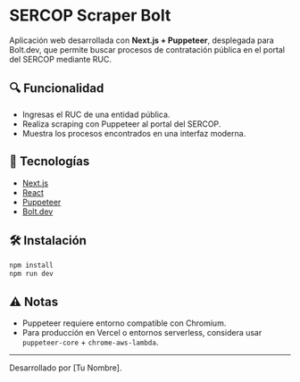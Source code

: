 # SERCOP Scraper Bolt

Aplicación web desarrollada con **Next.js + Puppeteer**, desplegada para Bolt.dev, que permite buscar procesos de contratación pública en el portal del SERCOP mediante RUC.

## 🔍 Funcionalidad
- Ingresas el RUC de una entidad pública.
- Realiza scraping con Puppeteer al portal del SERCOP.
- Muestra los procesos encontrados en una interfaz moderna.

## 🚀 Tecnologías
- [Next.js](https://nextjs.org/)
- [React](https://reactjs.org/)
- [Puppeteer](https://pptr.dev/)
- [Bolt.dev](https://bolt.dev)

## 🛠 Instalación

```bash
npm install
npm run dev
```

## ⚠️ Notas
- Puppeteer requiere entorno compatible con Chromium.
- Para producción en Vercel o entornos serverless, considera usar `puppeteer-core` + `chrome-aws-lambda`.

---

Desarrollado por [Tu Nombre].
